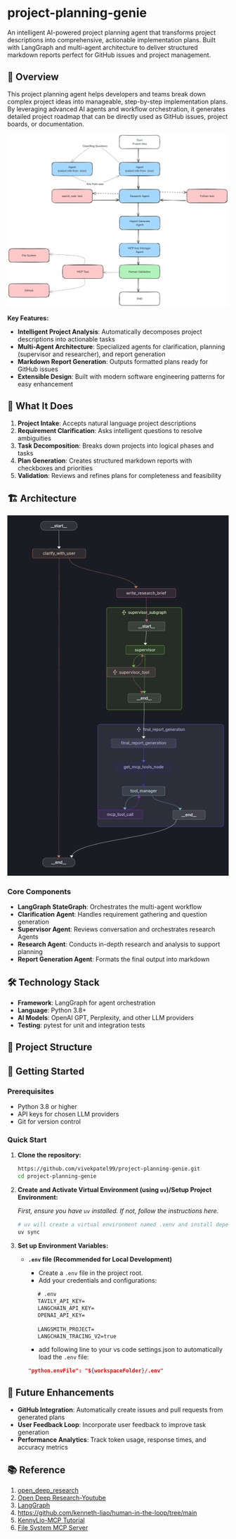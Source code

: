 # project-planning-genie

An intelligent AI-powered project planning agent that transforms project descriptions into comprehensive, actionable implementation plans. Built with LangGraph and multi-agent architecture to deliver structured markdown reports perfect for GitHub issues and project management.

## 🚀 Overview

This project planning agent helps developers and teams break down complex project ideas into manageable, step-by-step implementation plans. By leveraging advanced AI agents and workflow orchestration, it generates detailed project roadmap that can be directly used as GitHub issues, project boards, or documentation.

![Architecture Diagram](docs/agent_graph.excalidraw.png)

**Key Features:**

- **Intelligent Project Analysis**: Automatically decomposes project descriptions into actionable tasks
- **Multi-Agent Architecture**: Specialized agents for clarification, planning (supervisor and researcher), and report generation
- **Markdown Report Generation**: Outputs formatted plans ready for GitHub issues
- **Extensible Design**: Built with modern software engineering patterns for easy enhancement

## 🎯 What It Does

1. **Project Intake**: Accepts natural language project descriptions
2. **Requirement Clarification**: Asks intelligent questions to resolve ambiguities
3. **Task Decomposition**: Breaks down projects into logical phases and tasks
4. **Plan Generation**: Creates structured markdown reports with checkboxes and priorities
5. **Validation**: Reviews and refines plans for completeness and feasibility

## 🏗️ Architecture

![Graph](assets/final_graph.png)

### Core Components

- **LangGraph StateGraph**: Orchestrates the multi-agent workflow
- **Clarification Agent**: Handles requirement gathering and question generation
- **Supervisor Agent**: Reviews conversation and orchestrates research Agents
- **Research Agent**: Conducts in-depth research and analysis to support planning
- **Report Generation Agent**: Formats the final output into markdown

## 🛠️ Technology Stack

- **Framework**: LangGraph for agent orchestration
- **Language**: Python 3.8+
- **AI Models**: OpenAI GPT, Perplexity, and other LLM providers
- **Testing**: pytest for unit and integration tests

## 🎨 Project Structure

## 🚦 Getting Started

### Prerequisites

- Python 3.8 or higher
- API keys for chosen LLM providers
- Git for version control

### Quick Start

1. **Clone the repository:**

   ```bash
   https://github.com/vivekpatel99/project-planning-genie.git
   cd project-planning-genie
   ```

2. **Create and Activate Virtual Environment (using `uv`)/Setup Project Environment:**

   *First, ensure you have `uv` installed. If not, follow the instructions here.*

   ```bash
   # uv will create a virtual environment named .venv and install dependencies
   uv sync
   ```

3. **Set up Environment Variables:**

   - **`.env` file (Recommended for Local Development)**

     - Create a `.env` file in the project root.
     - Add your credentials and configurations:

     ```dotenv
        # .env
        TAVILY_API_KEY=
        LANGCHAIN_API_KEY=
        OPENAI_API_KEY=

        LANGSMITH_PROJECT=
        LANGCHAIN_TRACING_V2=true
     ```

     - add following line to your vs code settings.json to automatically load the `.env` file:

     ```json
     "python.envFile": "${workspaceFolder}/.env"
     ```

## 🔮 Future Enhancements

- **GitHub Integration**: Automatically create issues and pull requests from generated plans
- **User Feedback Loop**: Incorporate user feedback to improve task generation
- **Performance Analytics**: Track token usage, response times, and accuracy metrics

## 📚 Reference

1. [open_deep_research](https://github.com/langchain-ai/open_deep_research/tree/main)
2. [Open Deep Research-Youtube](https://www.youtube.com/watch?v=agGiWUpxkhg)
3. [LangGraph](https://github.com/langchain-ai/langgraph)
4. https://github.com/kenneth-liao/human-in-the-loop/tree/main
5. [KennyLio-MCP Tutorial](https://www.youtube.com/watch?v=Uft4VwGm5qs&t=1410s)
6. [File System MCP Server](https://github.com/modelcontextprotocol/servers/tree/main/src/filesystem#docker)
